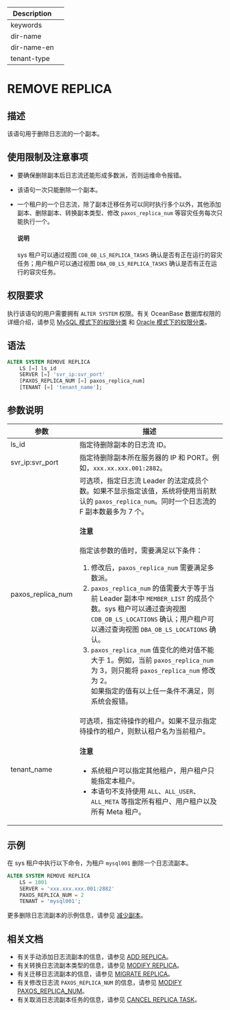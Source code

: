 | Description   |                 |
|---------------|-----------------|
| keywords      |                 |
| dir-name      |                 |
| dir-name-en   |                 |
| tenant-type   |                 |

# REMOVE REPLICA

## 描述

该语句用于删除日志流的一个副本。

## 使用限制及注意事项

* 要确保删除副本后日志流还能形成多数派，否则运维命令报错。
* 该语句一次只能删除一个副本。
* 一个租户的一个日志流，除了副本迁移任务可以同时执行多个以外，其他添加副本、删除副本、转换副本类型、修改 `paxos_replica_num` 等容灾任务每次只能执行一个。

    <main id="notice" type='explain'>
      <h4>说明</h4>
      <p>sys 租户可以通过视图 <code>CDB_OB_LS_REPLICA_TASKS</code> 确认是否有正在运行的容灾任务；用户租户可以通过视图 <code>DBA_OB_LS_REPLICA_TASKS</code> 确认是否有正在运行的容灾任务。</p>
    </main>

## 权限要求

执行该语句的用户需要拥有 `ALTER SYSTEM` 权限。有关 OceanBase 数据库权限的详细介绍，请参见 [MySQL 模式下的权限分类](../../../../../600.manage/500.security-and-permissions/300.access-control/200.user-and-permission/200.permission-of-mysql-mode/100.permission-classification-of-mysql.md) 和 [Oracle 模式下的权限分类](../../../../../600.manage/500.security-and-permissions/300.access-control/200.user-and-permission/300.permission-of-oracle-mode/000.permission-classification-of-oracle-mode.md)。

## 语法

```sql
ALTER SYSTEM REMOVE REPLICA 
    LS [=] ls_id
    SERVER [=] 'svr_ip:svr_port'
    [PAXOS_REPLICA_NUM [=] paxos_replica_num]
    [TENANT [=] 'tenant_name'];
```

## 参数说明

|     **参数**      |             **描述**               |
|-------------------|------------------------------------|
| ls_id             | 指定待删除副本的日志流 ID。|
| svr_ip:svr_port   | 指定待删除副本所在服务器的 IP 和 PORT。例如，`xxx.xx.xxx.001:2882`。|
| paxos_replica_num | 可选项，指定日志流 Leader 的法定成员个数。如果不显示指定该值，系统将使用当前默认的 `paxos_replica_num`。同时一个日志流的 F 副本数最多为 7 个。<main id="notice" type='notice'><h4>注意</h4><p>指定该参数的值时，需要满足以下条件：<ol><li>修改后，<code>paxos_replica_num</code> 需要满足多数派。</li><li><code>paxos_replica_num</code> 的值需要大于等于当前 Leader 副本中 <code>MEMBER_LIST</code> 的成员个数。sys 租户可以通过查询视图 <code>CDB_OB_LS_LOCATIONS</code> 确认；用户租户可以通过查询视图 <code>DBA_OB_LS_LOCATIONS</code> 确认。</li><li><code>paxos_replica_num</code> 值变化的绝对值不能大于 1。例如，当前 <code>paxos_replica_num</code> 为 3，则只能将 <code>paxos_replica_num</code> 修改为 2。</li></ul> 如果指定的值有以上任一条件不满足，则系统会报错。</p></main>|
| tenant_name       | 可选项，指定待操作的租户。如果不显示指定待操作的租户，则默认租户名为当前租户。<main id="notice" type='notice'><h4>注意</h4><p><ul><li>系统租户可以指定其他租户，用户租户只能指定本租户。</li><li>本语句不支持使用 <code>ALL</code>、<code>ALL_USER</code>、<code>ALL_META</code> 等指定所有租户、用户租户以及所有 Meta 租户。</li></ul></p></main>|

## 示例

在 sys 租户中执行以下命令，为租户 `mysql001` 删除一个日志流副本。

```sql
ALTER SYSTEM REMOVE REPLICA
    LS = 1001
    SERVER = 'xxx.xxx.xxx.001:2882'
    PAXOS_REPLICA_NUM = 2
    TENANT = 'mysql001';
```

更多删除日志流副本的示例信息，请参见 [减少副本](../../../../../600.manage/300.replica-management/200.replica-distribution/200.locality-common-operations/400.reduce-replica.md)。

## 相关文档

* 有关手动添加日志流副本的信息，请参见 [ADD REPLICA](110.add-replica-in-system-tenants.md)。
* 有关转换日志流副本类型的信息，请参见 [MODIFY REPLICA](1450.modify-replica.md)。
* 有关迁移日志流副本的信息，请参见 [MIGRATE REPLICA](1350.migrate-replica.md)。
* 有关修改日志流 `PAXOS_REPLICA_NUM` 的信息，请参见 [MODIFY PAXOS_REPLICA_NUM](1440.modify-paxos-replica-num.md)。
* 有关取消日志流副本任务的信息，请参见 [CANCEL REPLICA TASK](1120.cancel-replica-task.md)。
